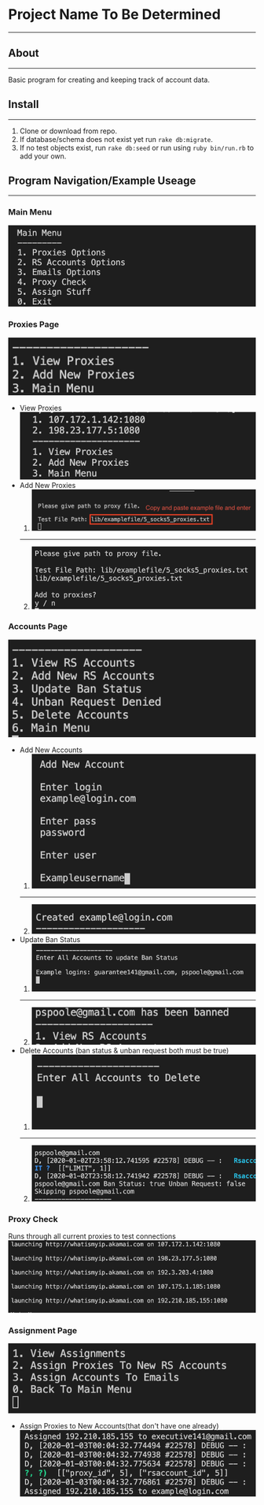 # Project Name To Be Determined
---

## About
---
Basic program for creating and keeping track of account data.

## Install
---
1. Clone or download from repo.
2. If database/schema does not exist yet run `rake db:migrate`.
3. If no test objects exist, run `rake db:seed` or run using `ruby bin/run.rb` to add your own.

## Program Navigation/Example Useage
---
### Main Menu
![main menu](/presentation/screenshots/main_menu.png)
### Proxies Page
![proxy page](/presentation/screenshots/proxy_page.png)
- View Proxies
    ![view proxies](/presentation/screenshots/view_proxies.png)
- Add New Proxies
    1. ![add new proxies 01](/presentation/screenshots/add_new_proxies_01.png)
    ---
    2. ![add new proxies 02](/presentation/screenshots/add_new_proxies_02.png)
### Accounts Page
![account page](/presentation/screenshots/account_page.png)
- Add New Accounts
    1. ![add new account 01](/presentation/screenshots/add_new_account_01.png)
    ---
    2. ![add new account 02](/presentation/screenshots/add_new_account_02.png)
- Update Ban Status
    1. ![update acc ban status 01](/presentation/screenshots/update_acc_ban_01.png)
    ---
    2. ![update acc ban status 02](/presentation/screenshots/update_acc_ban_02.png)
- Delete Accounts 
(ban status & unban request both must be true)
    1. ![delete account 01](/presentation/screenshots/delete_account_01.png)
    ---
    2. ![delete account 02](/presentation/screenshots/delete_account_02.png)
### Proxy Check
Runs through all current proxies to test connections
![proxy check](/presentation/screenshots/proxy_check.png)
### Assignment Page
![assignment page](/presentation/screenshots/assignment_page.png)
- Assign Proxies to New Accounts(that don't have one already)
    ![assign proxies accs](/presentation/screenshots/assign_proxies_accs.png)
        